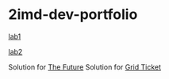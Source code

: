 # 2imd-dev-portfolio

[lab1](https://github.com/BlackElias/2imd-dev-portfolio/tree/master/lab1%20-%20git)

[lab2](https://github.com/BlackElias/2imd-dev-portfolio/tree/master/lab2)

Solution for [The Future](https://codepen.io/elias-valienne/pen/xxRPvda)
Solution for [Grid Ticket](https://codepen.io/elias-valienne/pen/wvopaBe)
